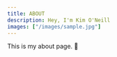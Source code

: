 ```yaml
---
title: ABOUT
description: Hey, I'm Kim O'Neill
images: ["/images/sample.jpg"]
---
```



This is my about page. :wave:
